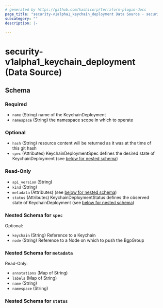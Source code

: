 ```yaml
---
# generated by https://github.com/hashicorp/terraform-plugin-docs
page_title: "security-v1alpha1_keychain_deployment Data Source - security-v1alpha1"
subcategory: ""
description: |-
  
---
```


# security-v1alpha1_keychain_deployment (Data Source)





<!-- schema generated by tfplugindocs -->
## Schema

### Required

- `name` (String) name of the KeychainDeployment
- `namespace` (String) the namespace scope in which to operate

### Optional

- `hash` (String) resource content will be returned as it was at the time of this git hash
- `spec` (Attributes) KeychainDeploymentSpec defines the desired state of KeychainDeployment (see [below for nested schema](#nestedatt--spec))

### Read-Only

- `api_version` (String)
- `kind` (String)
- `metadata` (Attributes) (see [below for nested schema](#nestedatt--metadata))
- `status` (Attributes) KeychainDeploymentStatus defines the observed state of KeychainDeployment (see [below for nested schema](#nestedatt--status))

<a id="nestedatt--spec"></a>
### Nested Schema for `spec`

Optional:

- `keychain` (String) Reference to a Keychain
- `node` (String) Reference to a Node on which to push the BgpGroup


<a id="nestedatt--metadata"></a>
### Nested Schema for `metadata`

Read-Only:

- `annotations` (Map of String)
- `labels` (Map of String)
- `name` (String)
- `namespace` (String)


<a id="nestedatt--status"></a>
### Nested Schema for `status`
